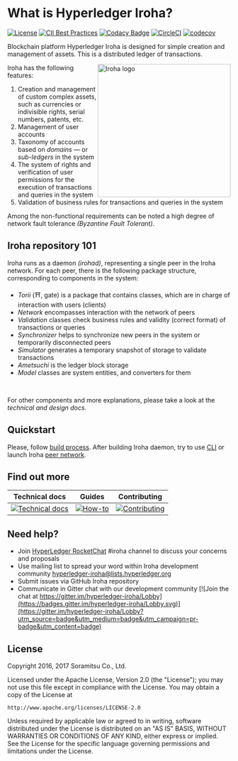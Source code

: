 # What is Hyperledger Iroha?

[![License](https://img.shields.io/badge/License-Apache%202.0-blue.svg)](https://opensource.org/licenses/Apache-2.0)
[![CII Best Practices](https://bestpractices.coreinfrastructure.org/projects/960/badge)](https://bestpractices.coreinfrastructure.org/projects/960)
[![Codacy Badge](https://api.codacy.com/project/badge/Grade/4d8edb74d4954c76a4656a9e109dbc4e)](https://www.codacy.com/app/neewy/iroha?utm_source=github.com&amp;utm_medium=referral&amp;utm_content=hyperledger/iroha&amp;utm_campaign=Badge_Grade)
[![CircleCI](https://circleci.com/gh/hyperledger/iroha/tree/master.svg?style=svg)](https://circleci.com/gh/hyperledger/iroha/tree/master)
[![codecov](https://codecov.io/gh/hyperledger/iroha/branch/master/graph/badge.svg)](https://codecov.io/gh/hyperledger/iroha)

Blockchain platform Hyperledger Iroha is designed for simple creation and management of assets. This is a distributed ledger of transactions.

<img height="300px" src="docs/Iroha_3_sm.png"
 alt="Iroha logo" title="Iroha" align="right" />

Iroha has the following features:
1. Creation and management of custom complex assets, such as currencies or indivisible rights, serial numbers, patents, etc.
2. Management of user accounts
3. Taxonomy of accounts based on _domains_ — or _sub-ledgers_ in the system
4. The system of rights and verification of user permissions for the execution of transactions and queries in the system
5. Validation of business rules for transactions and queries in the system

Among the non-functional requirements can be noted a high degree of network fault tolerance _(Byzantine Fault Tolerant)_.

## Iroha repository 101

Iroha runs as a daemon _(irohad)_, representing a single peer in the Iroha network. For each peer, there is the following package structure, corresponding to components in the system:

* *Torii* (⛩, gate) is a package that contains classes, which are in charge of interaction with users (clients)
* *Network* encompasses interaction with the network of peers
* *Validation* classes check business rules and validity (correct format) of transactions or queries
* *Synchronizer* helps to synchronize new peers in the system or temporarily disconnected peers
* *Simulator* generates a temporary snapshot of storage to validate transactions
* *Ametsuchi* is the ledger block storage
* *Model* classes are system entities, and converters for them

<br>

For other components and more explanations, please take a look at the *technical and design docs.*

## Quickstart

Please, follow [build process](https://hyperledger.github.io/iroha-api/#build).
After building Iroha daemon, try to use [CLI](https://hyperledger.github.io/iroha-api/#command-line-interface) or launch Iroha [peer network](https://soramitsu.atlassian.net/wiki/spaces/IS/pages/12517377/Create+swarm+network+of+Iroha+nodes). 


## Find out more

| Technical docs | Guides | Contributing |
|---|---|---|
|[![Technical docs](docs/icons/docs.png)](https://hyperledger.github.io/iroha-api)| [![How-to](docs/icons/how-to.png)](https://github.com/hyperledger/iroha/wiki) |[![Contributing](docs/icons/contributing.png)](https://github.com/hyperledger/iroha/wiki/How-to-contribute)|

## Need help?

* Join [HyperLedger RocketChat](https://chat.hyperledger.org) #iroha channel to discuss your concerns and proposals
* Use mailing list to spread your word within Iroha development community [hyperledger-iroha@lists.hyperledger.org](mailto:hyperledger-iroha@lists.hyperledger.org)
* Submit issues via GitHub Iroha repository
* Communicate in Gitter chat with our development community [![Join the chat at https://gitter.im/hyperledger-iroha/Lobby](https://badges.gitter.im/hyperledger-iroha/Lobby.svg)](https://gitter.im/hyperledger-iroha/Lobby?utm_source=badge&utm_medium=badge&utm_campaign=pr-badge&utm_content=badge)


## License

Copyright 2016, 2017 Soramitsu Co., Ltd.

Licensed under the Apache License, Version 2.0 (the "License");
you may not use this file except in compliance with the License.
You may obtain a copy of the License at

    http://www.apache.org/licenses/LICENSE-2.0

Unless required by applicable law or agreed to in writing, software
distributed under the License is distributed on an "AS IS" BASIS,
WITHOUT WARRANTIES OR CONDITIONS OF ANY KIND, either express or implied.
See the License for the specific language governing permissions and
limitations under the License.

